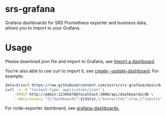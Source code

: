 # srs-grafana

Grafana dashboards for SRS Prometheus exporter and business data, allows you to import to your Grafana.

# Usage

Please download json file and import to Grafana, see [Import a dashboard](https://grafana.com/docs/grafana/latest/dashboards/manage-dashboards/#import-a-dashboard).

You're also able to use curl to import it, see [create--update-dashboard](https://grafana.com/docs/grafana/latest/developers/http_api/dashboard/#create--update-dashboard). For example:

```bash
data=$(curl https://raw.githubusercontent.com/ossrs/srs-grafana/main/dashboards/helloworld-import.json 2>/dev/null)
curl -s -H "Content-Type: application/json" \
    -XPOST http://admin:12345678@localhost:3000/api/dashboards/db \
    --data-binary "{\"dashboard\":${data},\"overwrite\":true,\"inputs\":[],\"folderId\":0}"
```

For node-exporter dashboard, see [grafana-dashboards](https://github.com/rfmoz/grafana-dashboards),

